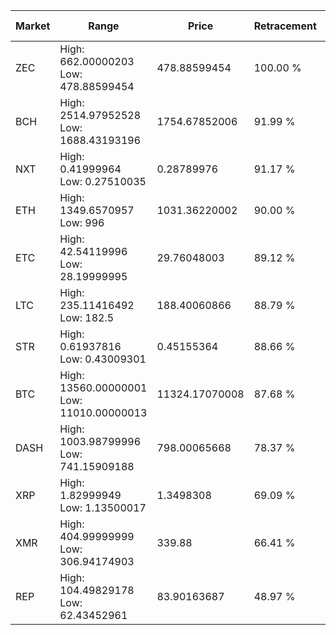 | Market | Range | Price| Retracement | Doubles to 50% |
| --- | --- | --- | --- | --- |
| ZEC | High: 662.00000203<br />Low: 478.88599454 | 478.88599454 | 100.00 % | 1.19 |
| BCH | High: 2514.97952528<br />Low: 1688.43193196 | 1754.67852006 | 91.99 % | 1.20 |
| NXT | High: 0.41999964<br />Low: 0.27510035 | 0.28789976 | 91.17 % | 1.21 |
| ETH | High: 1349.6570957<br />Low: 996 | 1031.36220002 | 90.00 % | 1.14 |
| ETC | High: 42.54119996<br />Low: 28.19999995 | 29.76048003 | 89.12 % | 1.19 |
| LTC | High: 235.11416492<br />Low: 182.5 | 188.40060866 | 88.79 % | 1.11 |
| STR | High: 0.61937816<br />Low: 0.43009301 | 0.45155364 | 88.66 % | 1.16 |
| BTC | High: 13560.00000001<br />Low: 11010.00000013 | 11324.17070008 | 87.68 % | 1.08 |
| DASH | High: 1003.98799996<br />Low: 741.15909188 | 798.00065668 | 78.37 % | 1.09 |
| XRP | High: 1.82999949<br />Low: 1.13500017 | 1.3498308 | 69.09 % | 1.10 |
| XMR | High: 404.99999999<br />Low: 306.94174903 | 339.88 | 66.41 % | 1.05 |
| REP | High: 104.49829178<br />Low: 62.43452961 | 83.90163687 | 48.97 % | 0.00 |
